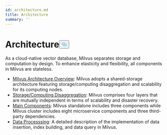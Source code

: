```yaml
---
id: architecture.md
title: Architecture
summary: ''
---
```

<h1 id="Architecture" class="common-anchor-header">Architecture<button data-href="#Architecture" class="anchor-icon" translate="no">
      <svg translate="no"
        aria-hidden="true"
        focusable="false"
        height="20"
        version="1.1"
        viewBox="0 0 16 16"
        width="16"
      >
        <path
          fill="#0092E4"
          fill-rule="evenodd"
          d="M4 9h1v1H4c-1.5 0-3-1.69-3-3.5S2.55 3 4 3h4c1.45 0 3 1.69 3 3.5 0 1.41-.91 2.72-2 3.25V8.59c.58-.45 1-1.27 1-2.09C10 5.22 8.98 4 8 4H4c-.98 0-2 1.22-2 2.5S3 9 4 9zm9-3h-1v1h1c1 0 2 1.22 2 2.5S13.98 12 13 12H9c-.98 0-2-1.22-2-2.5 0-.83.42-1.64 1-2.09V6.25c-1.09.53-2 1.84-2 3.25C6 11.31 7.55 13 9 13h4c1.45 0 3-1.69 3-3.5S14.5 6 13 6z"
        ></path>
      </svg>
    </button></h1><p>As a cloud-native vector database, Milvus separates storage and computation by design. To enhance elasticity and flexibility, all components in Milvus are stateless.</p>
<ul>
<li><a href="/docs/fr/architecture_overview.md">Milvus Architecture Overview</a>: Milvus adopts a shared-storage architecture featuring storage/computing disaggregation and scalability for its computing nodes.</li>
<li><a href="/docs/fr/four_layers.md">Storage/Computing Disaggregation</a>: Milvus comprises four layers that are mutually independent in terms of scalability and disaster recovery.</li>
<li><a href="/docs/fr/main_components.md">Main Components</a>: Milvus standalone includes three components while Milvus cluster includes eight microservice components and three third-party dependencies.</li>
<li><a href="/docs/fr/data_processing.md">Data Processsing</a>: A detailed description of the implementation of data insertion, index building, and data query in Milvus.</li>
</ul>

